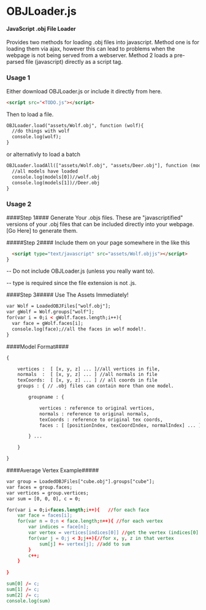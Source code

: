 OBJLoader.js
========

#### JavaScript .obj File Loader ####

Provides two methods for loading .obj files into javascript. Method one is for loading
them via ajax, however this can lead to problems when the webpage is not being served from a webserver. 
Method 2 loads a pre-parsed file (javascript) directly as a script tag. 


### Usage 1 ###
Either download OBJLoader.js or include it directly from here. 

```html
<script src="<TODO.js"></script>
```

Then to load a file. 
```html
OBJLoader.load("assets/Wolf.obj", function (wolf){
  //do things with wolf
  console.log(wolf);
}
```
or alternativly to load a batch
```html
OBJLoader.loadAll(["assets/Wolf.obj", "assets/Deer.obj"], function (models){
  //all models have loaded
  console.log(models[0])//wolf.obj
  console.log(models[1])//Deer.obj
}
```
### Usage 2 ###

####Step 1####
Generate Your .objs files. These are "javascriptified" versions of your .obj
files that can be included directly into your webpage. 
[Go Here] to generate them.

#####Step 2####
Include them on your page somewhere in the <head> like this 
```html
  <script type="text/javascript" src="assets/Wolf.objjs"></script>
}
```
-- Do not include OBJLoader.js (unless you really want to).


-- type is required since the file extension is not .js. 

####Step 3#####
Use The Assets Immediately!
```html
var Wolf = LoadedOBJFiles["wolf.obj"];
var gWolf = Wolf.groups["wolf"];
for(var i = 0;i < gWolf.faces.length;i++){
  var face = gWolf.faces[i];
  console.log(face);//all the faces in wolf model!. 
}
```

####Model Format####

```html
{ 

	vertices :  [ [x, y, z] ... ]//all vertices in file, 
	normals  :  [ [x, y, z] ... ] //all normals in file 
	texCoords:  [ [x, y, z] ... ] // all coords in file  
	groups : { // .obj files can contain more than one model. 

		groupname : {

			vertices : reference to original vertices,
			normals : reference to original normals,
			texCoords : reference to original tex coords,
			faces : [ [positionIndex, texCoordIndex, normalIndex] ... ] //values can be null

		} ...

	}

}
```
 
####Average Vertex Example#####
```html
var group = LoadedOBJFiles["cube.obj"].groups["cube"];
var faces = group.faces;
var vertices = group.vertices;
var sum = [0, 0, 0], c = 0;

for(var i = 0;i<faces.length;i++){   //for each face
    var face = faces[i];
    for(var n = 0;n < face.length;n++){ //for each vertex
        var indices = face[n];
        var vertex = vertices[indices[0]] //get the vertex (indices[0] is position index)
        for(var j = 0;j < 3;j++){//for x, y, z in that vertex
            sum[j] += vertex[j]; //add to sum
        }
        c++;
    }
     
}

sum[0] /= c;
sum[1] /= c;
sum[2] /= c;
console.log(sum)
```



